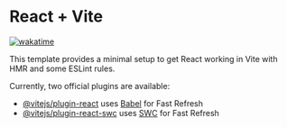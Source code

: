 # React + Vite
[![wakatime](https://wakatime.com/badge/user/018e8ea9-cdd5-49cd-bdc1-0e0377e41ae9/project/ea6f2f20-ae57-430e-98f1-5f761cbee3a5.svg)](https://wakatime.com/badge/user/018e8ea9-cdd5-49cd-bdc1-0e0377e41ae9/project/ea6f2f20-ae57-430e-98f1-5f761cbee3a5)

This template provides a minimal setup to get React working in Vite with HMR and some ESLint rules.

Currently, two official plugins are available:

- [@vitejs/plugin-react](https://github.com/vitejs/vite-plugin-react/blob/main/packages/plugin-react/README.md) uses [Babel](https://babeljs.io/) for Fast Refresh
- [@vitejs/plugin-react-swc](https://github.com/vitejs/vite-plugin-react-swc) uses [SWC](https://swc.rs/) for Fast Refresh

